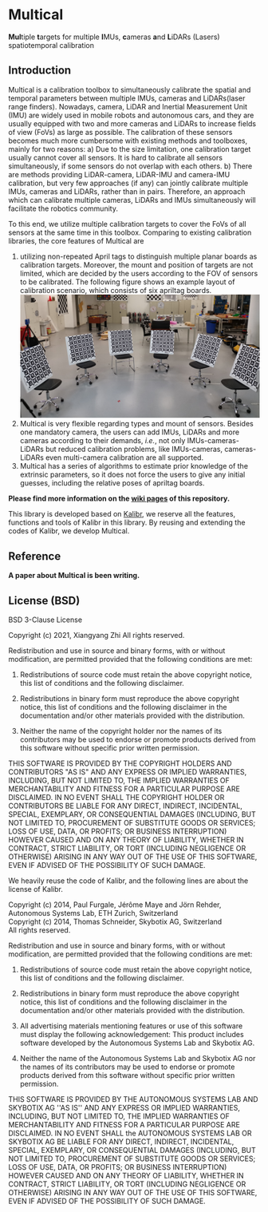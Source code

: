 # Multical

**Mul**tiple **t**argets for multiple **I**MUs, **c**ameras **a**nd **L**iDARs (Lasers) spatiotemporal calibration

## Introduction
Multical is a calibration toolbox to simultaneously calibrate the spatial and temporal 
parameters between multiple IMUs, cameras and
LiDARs(laser range finders). Nowadays, camera, LiDAR and Inertial Measurement Unit (IMU) are widely used in mobile robots and
autonomous cars, and they are usually equipped with two and more cameras and LiDARs to increase fields of view (FoVs)
as large as possible.
The calibration of these sensors becomes much more cumbersome with existing methods and toolboxes, mainly for two reasons:
a) Due to the size limitation, one calibration target usually cannot cover all sensors.
It is hard to calibrate all sensors simultaneously, if some sensors do not overlap with each others.
b) There are methods providing LiDAR-camera, LiDAR-IMU and camera-IMU calibration, but very few approaches (if any)
can jointly calibrate multiple IMUs, cameras and LiDARs, rather than in pairs.
Therefore, an approach which can calibrate multiple cameras, LiDARs and IMUs simultaneously will facilitate the robotics
community.

To this end, we utilize multiple calibration targets to cover the FoVs of
all sensors at the same time in this toolbox.
Comparing to existing calibration libraries, the core features of Multical are
1. utilizing non-repeated April tags to distinguish multiple planar boards as 
   calibration targets. Moreover, the mount and position of targets are not limited,
   which are decided by the users according to the FOV of sensors to be calibrated.
   The following figure shows an example layout of calibration scenario, 
   which consists of six apriltag boards.  
   ![scenario](figures/scenario_cropped.jpg)
1. Multical is very flexible regarding types and mount of sensors. 
   Besides one mandatory camera, the users can add IMUs, LiDARs and more cameras
   according to their demands, _i.e._, not only IMUs-cameras-LiDARs but
   reduced calibration problems, like
   IMUs-cameras, cameras-LiDARs even multi-camera calibration are all supported. 
1. Multical has a series of algorithms to estimate prior knowledge of the extrinsic parameters,
   so it does not force the users to give any initial guesses,
   including the relative poses of apriltag boards.

**Please find more information on the [wiki pages](https://github.com/zhixy/multical/wiki) of this repository.**

This library is developed based on [Kalibr](https://github.com/ethz-asl/kalibr),
we reserve all the features, functions and tools of Kalibr in this library.
By reusing and extending the codes of Kalibr, we develop Multical. 

## Reference
**A paper about Multical is been writing.**

## License (BSD)

BSD 3-Clause License

Copyright (c) 2021, Xiangyang Zhi
All rights reserved.

Redistribution and use in source and binary forms, with or without
modification, are permitted provided that the following conditions are met:

1. Redistributions of source code must retain the above copyright notice, this
   list of conditions and the following disclaimer.

2. Redistributions in binary form must reproduce the above copyright notice,
   this list of conditions and the following disclaimer in the documentation
   and/or other materials provided with the distribution.

3. Neither the name of the copyright holder nor the names of its
   contributors may be used to endorse or promote products derived from
   this software without specific prior written permission.

THIS SOFTWARE IS PROVIDED BY THE COPYRIGHT HOLDERS AND CONTRIBUTORS "AS IS"
AND ANY EXPRESS OR IMPLIED WARRANTIES, INCLUDING, BUT NOT LIMITED TO, THE
IMPLIED WARRANTIES OF MERCHANTABILITY AND FITNESS FOR A PARTICULAR PURPOSE ARE
DISCLAIMED. IN NO EVENT SHALL THE COPYRIGHT HOLDER OR CONTRIBUTORS BE LIABLE
FOR ANY DIRECT, INDIRECT, INCIDENTAL, SPECIAL, EXEMPLARY, OR CONSEQUENTIAL
DAMAGES (INCLUDING, BUT NOT LIMITED TO, PROCUREMENT OF SUBSTITUTE GOODS OR
SERVICES; LOSS OF USE, DATA, OR PROFITS; OR BUSINESS INTERRUPTION) HOWEVER
CAUSED AND ON ANY THEORY OF LIABILITY, WHETHER IN CONTRACT, STRICT LIABILITY,
OR TORT (INCLUDING NEGLIGENCE OR OTHERWISE) ARISING IN ANY WAY OUT OF THE USE
OF THIS SOFTWARE, EVEN IF ADVISED OF THE POSSIBILITY OF SUCH DAMAGE.

We heavily reuse the code of Kalibr, 
and the following lines are about the license of Kalibr.

Copyright (c) 2014, Paul Furgale, Jérôme Maye and Jörn Rehder, Autonomous Systems Lab, ETH Zurich, Switzerland<br>
Copyright (c) 2014, Thomas Schneider, Skybotix AG, Switzerland<br>
All rights reserved.<br>

Redistribution and use in source and binary forms, with or without modification, are permitted provided that the following conditions are met:

1. Redistributions of source code must retain the above copyright notice, this list of conditions and the following disclaimer.

1. Redistributions in binary form must reproduce the above copyright notice, this list of conditions and the following disclaimer in the documentation and/or other materials provided with the distribution.

1. All advertising materials mentioning features or use of this software must display the following acknowledgement: This product includes software developed by the Autonomous Systems Lab and Skybotix AG.

1. Neither the name of the Autonomous Systems Lab and Skybotix AG nor the names of its contributors may be used to endorse or promote products derived from this software without specific prior written permission.

THIS SOFTWARE IS PROVIDED BY THE AUTONOMOUS SYSTEMS LAB AND SKYBOTIX AG ''AS IS'' AND ANY EXPRESS OR IMPLIED WARRANTIES, INCLUDING, BUT NOT LIMITED TO, THE IMPLIED WARRANTIES OF MERCHANTABILITY AND FITNESS FOR A PARTICULAR PURPOSE ARE DISCLAIMED. IN NO EVENT SHALL the AUTONOMOUS SYSTEMS LAB OR SKYBOTIX AG BE LIABLE FOR ANY DIRECT, INDIRECT, INCIDENTAL, SPECIAL, EXEMPLARY, OR CONSEQUENTIAL DAMAGES (INCLUDING, BUT NOT LIMITED TO, PROCUREMENT OF SUBSTITUTE GOODS OR SERVICES; LOSS OF USE, DATA, OR PROFITS; OR BUSINESS INTERRUPTION) HOWEVER CAUSED AND ON ANY THEORY OF LIABILITY, WHETHER IN CONTRACT, STRICT LIABILITY, OR TORT (INCLUDING NEGLIGENCE OR OTHERWISE) ARISING IN ANY WAY OUT OF THE USE OF THIS SOFTWARE, EVEN IF ADVISED OF THE POSSIBILITY OF SUCH DAMAGE.
